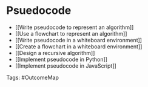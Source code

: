 # Psuedocode

- [[Write pseudocode to represent an algorithm]]
- [[Use a flowchart to represent an algorithm]]
- [[Write pseudocode in a whiteboard environment]]
- [[Create a flowchart in a whiteboard environment]]
- [[Design a recursive algorithm]]
- [[Implement pseudocode in Python]]
- [[Implement pseudocode in JavaScript]]

Tags: #OutcomeMap